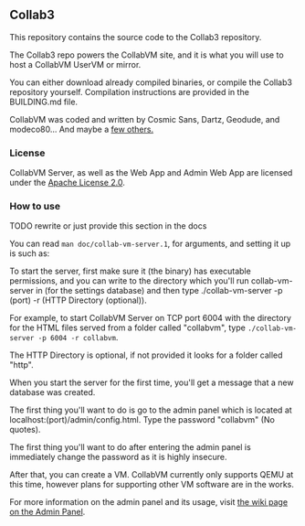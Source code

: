 ## Collab3

This repository contains the source code to the Collab3 repository.

The Collab3 repo powers the CollabVM site, and it is what you will use to host a CollabVM UserVM or mirror.

You can either download already compiled binaries, or compile the Collab3 repository yourself. Compilation instructions are
provided in the BUILDING.md file.

CollabVM was coded and written by Cosmic Sans, Dartz, Geodude, and modeco80... And maybe
a [few others.](https://github.com/computernewb/collab-vm-server/graphs/contributors)

### License

CollabVM Server, as well as the Web App and Admin Web App are licensed under
the [Apache License 2.0](https://www.apache.org/licenses/LICENSE-2.0).

### How to use

TODO rewrite or just provide this section in the docs

You can read `man doc/collab-vm-server.1`, for arguments, and setting it up is such as:

To start the server, first make sure it (the binary) has executable permissions, and you can write to the directory
which you'll run collab-vm-server in (for the settings database) and then type ./collab-vm-server -p (port) -r (HTTP
Directory (optional)).

For example, to start CollabVM Server on TCP port 6004 with the directory for the HTML files served from a folder
called "collabvm", type `./collab-vm-server -p 6004 -r collabvm`.

The HTTP Directory is optional, if not provided it looks for a folder called "http".

When you start the server for the first time, you'll get a message that a new database was created.

The first thing you'll want to do is go to the admin panel which is located at localhost:(port)/admin/config.html. Type
the password "collabvm" (No quotes).

The first thing you'll want to do after entering the admin panel is immediately change the password as it is highly
insecure.

After that, you can create a VM. CollabVM currently only supports QEMU at this time, however plans for supporting other
VM software are in the works.

For more information on the admin panel and its usage,
visit [the wiki page on the Admin Panel](https://computernewb.com/wiki/CollabVM%20Server%201.x/Admin%20Panel).
